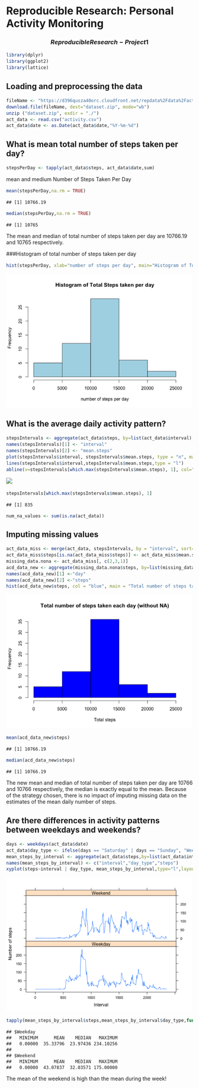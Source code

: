 # Reproducible Research: Personal Activity Monitoring
###   $$Reproducible Research - Project 1$$



```r
library(dplyr)
library(ggplot2)
library(lattice)
```
## Loading and preprocessing the data


```r
fileName <- "https://d396qusza40orc.cloudfront.net/repdata%2Fdata%2Factivity.zip"
download.file(fileName, dest="dataset.zip", mode="wb") 
unzip ("dataset.zip", exdir = "./")
act_data <- read.csv("activity.csv")
act_data$date <- as.Date(act_data$date,"%Y-%m-%d")
```


## What is mean total number of steps taken per day?

```r
stepsPerDay <- tapply(act_data$steps, act_data$date,sum)
```

mean and medium Number of Steps Taken Per Day

```r
mean(stepsPerDay,na.rm = TRUE)
```

```
## [1] 10766.19
```

```r
median(stepsPerDay,na.rm = TRUE)
```

```
## [1] 10765
```
The mean and median of total number of steps taken per day are 10766.19 and 10765 respectively.

###Histogram of total number of steps taken per day

```r
hist(stepsPerDay, xlab="number of steps per day", main="Histogram of Total Steps taken per day", col="light blue")
```

![](./instructions_fig/unnamed-chunk-6-1.png)

## What is the average daily activity pattern?

```r
stepsIntervals <- aggregate(act_data$steps, by=list(act_data$interval), mean, na.rm=TRUE, na.action=NULL)
names(stepsIntervals)[1] <- "interval"
names(stepsIntervals)[2] <- "mean.steps"
plot(stepsIntervals$interval, stepsIntervals$mean.steps, type = "n", main = "Average number of steps at 5 minute Intervals", xlab = "5-minute intervals", ylab = "Average number of steps") 
lines(stepsIntervals$interval,stepsIntervals$mean.steps,type = "l")
abline(v=stepsIntervals[which.max(stepsIntervals$mean.steps), 1], col="blue", lwd=3)
```

![](PA1_template_files/instructions_fig/unnamed-chunk-7-1.png)

```r
stepsIntervals[which.max(stepsIntervals$mean.steps), 1]
```

```
## [1] 835
```

```r
num_na_values <- sum(is.na(act_data))
```


## Imputing missing values

```r
act_data_miss <- merge(act_data, stepsIntervals, by = "interval", sort= FALSE)
act_data_miss$steps[is.na(act_data_miss$steps)] <- act_data_miss$mean.steps[is.na(act_data_miss$steps)]
missing_data.nona <- act_data_miss[, c(2,3,1)]
acd_data_new <- aggregate(missing_data.nona$steps, by=list(missing_data.nona$date), sum)
names(acd_data_new)[1] <-"day"
names(acd_data_new)[2] <-"steps"
hist(acd_data_new$steps, col = "blue", main = "Total number of steps taken each day (without NA)",xlab = "Total steps")
```

![](./instructions_fig/unnamed-chunk-8-1.png)

```r
mean(acd_data_new$steps)
```

```
## [1] 10766.19
```

```r
median(acd_data_new$steps)
```

```
## [1] 10766.19
```
The new mean and median of total number of steps taken per day are 10766 and 10766 respectively, the median is exactly equal to the mean. Because of the strategy chosen, there is no impact of imputing missing data on the estimates of the mean daily number of steps.

## Are there differences in activity patterns between weekdays and weekends?

```r
days <- weekdays(act_data$date)
act_data$day_type <- ifelse(days == "Saturday" | days == "Sunday", "Weekend", "Weekday")
mean_steps_by_interval <- aggregate(act_data$steps,by=list(act_data$interval,act_data$day_type),na.rm=TRUE, na.action=NUL, FUN = "mean")
names(mean_steps_by_interval) <- c("interval","day_type","steps")
xyplot(steps~interval | day_type, mean_steps_by_interval,type="l",layout=c(1,2),xlab="Interval",ylab = "Number of steps")
```

![](./instructions_fig/unnamed-chunk-9-1.png)

```r
tapply(mean_steps_by_interval$steps,mean_steps_by_interval$day_type,function (x) { c(MINIMUM=min(x),MEAN=mean(x), MEDIAN=median(x),MAXIMUM=max(x))})
```

```
## $Weekday
##   MINIMUM      MEAN    MEDIAN   MAXIMUM 
##   0.00000  35.33796  23.97436 234.10256 
## 
## $Weekend
##   MINIMUM      MEAN    MEDIAN   MAXIMUM 
##   0.00000  43.07837  32.03571 175.00000
```
The mean of the weekend is high than the mean during the week! 
